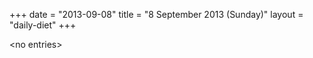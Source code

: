 +++
date = "2013-09-08"
title = "8 September 2013 (Sunday)"
layout = "daily-diet"
+++

\<no entries\>